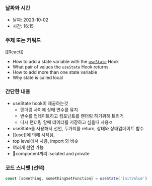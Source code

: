 ### 날짜와 시간

- 날짜: 2023-10-02
- 시간: 16:15

### 주제 또는 키워드
[[React]]

- How to add a state variable with the [`useState`](https://react.dev/reference/react/useState) Hook
- What pair of values the `useState` Hook returns
- How to add more than one state variable
- Why state is called local
### 간단한 내용

- useState hook이 제공하는것
	- 랜더링 사이에 상태 변수를 유지
	- 변수를 업데이트하고 컴포넌트를 랜더링 하기위해 트리거
	- 다시 랜더링 할때 데이터를 저장하고 싶을때 사용ㅇ
- useState를 사용해서 선언, 두가지를 return, 상태와 상태업데이트 함수
- [[use]]에 의해 시작됨,
- top level에서 사용, import 와 비슷
- 여러개 선언 가능
- component끼리 isolated and private
### 코드 스니펫 (선택)

``` JavaScript
const [something, somethingSetFunction] = useState('initValue')
```
